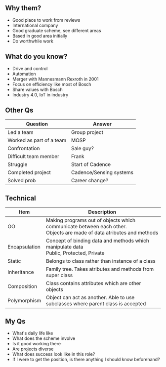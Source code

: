 ## Why them?
 - Good place to work from reviews
 - International company
 - Good graduate scheme, see different areas
 - Based in good area initially
 - Do worthwhile work

## What do you know?
 - Drive and control
 - Automation
 - Merger with Mannesmann Rexroth in 2001
 - Focus on efficiency like most of Bosch
 - Share values with Bosch
 - Industry 4.0, IoT in industry

## Other Qs
|Question|Answer|
|---|---|
|Led a team|Group project|
|Worked as part of a team|MOSP|
|Confrontation|Sale guy?|
|Difficult team member|Frank|
|Struggle|Start of Cadence|
|Completed project|Cadence/Sensing systems|
|Solved prob|Career change?|

## Technical
|Item|Description|
|---|---|
|OO|Making programs out of objects which communicate between each other.<br>   Objects are made of data atributes and methods|
|Encapsulation|Concept of binding data and methods which manipulate data<br>Public, Protected, Private|
|Static|Belongs to class rather than instance of a class|
|Inheritance|Family tree. Takes atributes and methods from super class|
|Composition|Class contains attributes which are other objects|
|Polymorphism|Object can act as another. Able to use subclasses where parent class is accepted|

## My Qs
 - What's daily life like
 - What does the scheme involve
 - Is it good working there
 - Are projects diverse
 - What does success look like in this role?
 - If I were to get the position, is there anything I should know beforehand?
